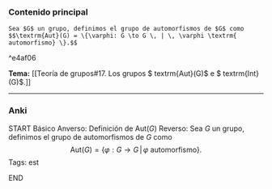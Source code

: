 ### Contenido principal

```ad-Formal
Sea $G$ un grupo, definimos el grupo de automorfismos de $G$ como
$$\textrm{Aut}(G) = \{\varphi: G \to G \, | \, \varphi \textrm{ automorfismo} \}.$$
```

^e4af06

**Tema:** [[Teoría de grupos#17. Los grupos $ textrm{Aut}(G)$ e $ textrm{Int}(G)$.]]

---
### Anki

START
Básico
Anverso: Definición de $\textrm{Aut}(G)$
Reverso: Sea $G$ un grupo, definimos el grupo de automorfismos de $G$ como
$$\textrm{Aut}(G) = \{\varphi: G \to G \, | \, \varphi \textrm{ automorfismo} \}.$$
Tags: est
<!--ID: 1731446305220-->
END
